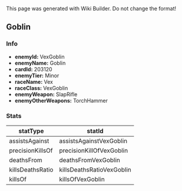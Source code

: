 <span class="wiki-builder">This page was generated with Wiki Builder. Do not change the format!</span>

## Goblin
### Info
* **enemyId:** VexGoblin
* **enemyName:** Goblin
* **cardId:** 203120
* **enemyTier:** Minor
* **raceName:** Vex
* **raceClass:** VexGoblin
* **enemyWeapon:** SlapRifle
* **enemyOtherWeapons:** TorchHammer

### Stats
statType | statId
-------- | ------
assistsAgainst | assistsAgainstVexGoblin
precisionKillsOf | precisionKillOfVexGoblin
deathsFrom | deathsFromVexGoblin
killsDeathsRatio | killsDeathsRatioVexGoblin
killsOf | killsOfVexGoblin


